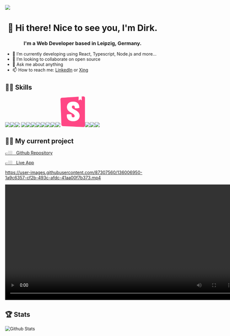 ![](https://raw.githubusercontent.com/halfrost/halfrost/master/icons/header_.png)

<h1 align="center">👋  Hi there! Nice to see you, I'm Dirk.</h1>

<h3 align="center"> I'm a Web Developer based in Leipzig, Germany.</h2>

- 🌱 I’m currently developing using React, Typescript, Node.js and more...
- 👯 I’m looking to collaborate on open source
- 💬 Ask me about anything
- 📫 How to reach me: [LinkedIn](https://dirk-zukunft.de/linkedin) or [Xing](https://dirk-zukunft.de/xing)

## 👨‍🎓 Skills
<img src='https://raw.githubusercontent.com/yurijserrano/Github-Profile-Readme-Logos/f994c418a134b58c4aec11152f6a4a33fa89da26/frameworks/react.svg' height='100'><img src='https://raw.githubusercontent.com/yurijserrano/Github-Profile-Readme-Logos/f994c418a134b58c4aec11152f6a4a33fa89da26/programming%20languages/javascript.svg' height='100'><img src='https://raw.githubusercontent.com/yurijserrano/Github-Profile-Readme-Logos/f994c418a134b58c4aec11152f6a4a33fa89da26/programming%20languages/typescript.svg' height='100'>
<img src='https://raw.githubusercontent.com/yurijserrano/Github-Profile-Readme-Logos/f994c418a134b58c4aec11152f6a4a33fa89da26/others/html.svg' height='100'><img src='https://raw.githubusercontent.com/yurijserrano/Github-Profile-Readme-Logos/f994c418a134b58c4aec11152f6a4a33fa89da26/others/css.svg' height='100'><img src='https://raw.githubusercontent.com/yurijserrano/Github-Profile-Readme-Logos/f994c418a134b58c4aec11152f6a4a33fa89da26/frameworks/nodejs.svg' height='100'><img src='https://raw.githubusercontent.com/yurijserrano/Github-Profile-Readme-Logos/f994c418a134b58c4aec11152f6a4a33fa89da26/databases/mongodb.svg' height='100'><img src='https://github.com/yurijserrano/Github-Profile-Readme-Logos/blob/master/programming%20languages/php.png?raw=true' height='100'><img src='https://raw.githubusercontent.com/yurijserrano/Github-Profile-Readme-Logos/f994c418a134b58c4aec11152f6a4a33fa89da26/databases/mysql.svg' height='100'><img src='https://raw.githubusercontent.com/yurijserrano/Github-Profile-Readme-Logos/f994c418a134b58c4aec11152f6a4a33fa89da26/cloud/github.svg' height='100'><img src='https://raw.githubusercontent.com/yurijserrano/Github-Profile-Readme-Logos/f994c418a134b58c4aec11152f6a4a33fa89da26/others/git.svg' height='100'><img src='https://raw.githubusercontent.com/dirkzukunft/dirkzukunft/63d11c8edd047acab831ccdba5173bae69901fa3/storybook.svg' height='100'><img src='https://raw.githubusercontent.com/yurijserrano/Github-Profile-Readme-Logos/f994c418a134b58c4aec11152f6a4a33fa89da26/cloud/heroku.svg' height='100'><img src='https://raw.githubusercontent.com/yurijserrano/Github-Profile-Readme-Logos/f994c418a134b58c4aec11152f6a4a33fa89da26/others/npm.svg' height='100'><img src='https://raw.githubusercontent.com/yurijserrano/Github-Profile-Readme-Logos/f994c418a134b58c4aec11152f6a4a33fa89da26/text%20editors/vscode.svg' height='100'>

## 👨‍💻 My current project
<a href="https://github.com/dirkzukunft/frotos" target="_blank">👉🏼  &nbsp;  Github Repository</a>

<a href="https://dirk-zukunft.de/frotos" target="_blank">👉🏼  &nbsp;  Live App</a>


https://user-images.githubusercontent.com/87307560/136006950-1a9c6357-cf2b-493c-afdc-41aa00f7b373.mp4

<video height="376">

    <source src="https://user-images.githubusercontent.com/87307560/136006950-1a9c6357-cf2b-493c-afdc-41aa00f7b373.mp4">

    Sorry, your browser doesn't support embedded videos.
</video>


## 🏆  Stats
![Github Stats](https://github-readme-stats.vercel.app/api?username=dirkzukunft&hide=stars,contribs)
